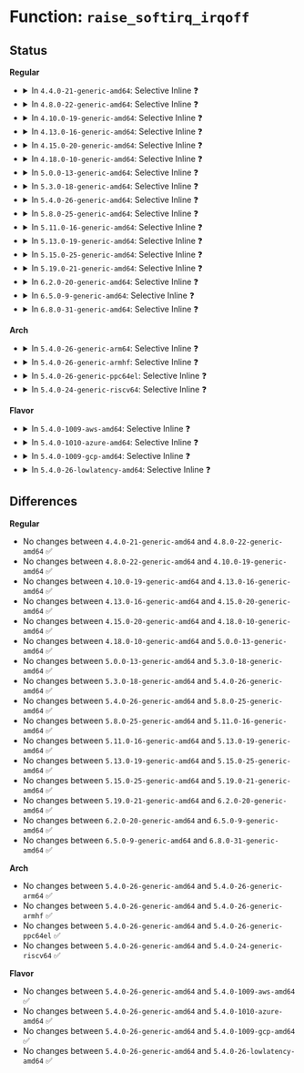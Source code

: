 # Function: <code>raise_softirq_irqoff</code>

## Status
<b>Regular</b>
<ul>
<li>
<details>
<summary>In <code>4.4.0-21-generic-amd64</code>: Selective Inline ❓</summary>

```c
void raise_softirq_irqoff(unsigned int nr)
```

```json
{
  "name": "raise_softirq_irqoff",
  "collision_type": "Unique Global",
  "inline_type": "Selective",
  "funcs": [
    {
      "addr": 18446744071579391143,
      "name": "raise_softirq_irqoff",
      "external": true,
      "loc": "kernel/softirq.c:401",
      "file": "kernel/softirq.c",
      "inline": "declared, inlined",
      "caller_inline": [
        "kernel/softirq.c:__tasklet_hi_schedule",
        "kernel/softirq.c:__tasklet_schedule",
        "kernel/softirq.c:cpu_callback",
        "kernel/softirq.c:cpu_callback",
        "kernel/softirq.c:raise_softirq"
      ],
      "caller_func": [
        "kernel/sched/core.c:scheduler_ipi",
        "block/blk-softirq.c:trigger_softirq",
        "block/blk-softirq.c:__blk_complete_request",
        "net/core/dev.c:__dev_kfree_skb_irq",
        "net/core/dev.c:__netif_schedule",
        "net/core/dev.c:net_tx_action",
        "net/core/dev.c:dev_cpu_callback"
      ]
    }
  ],
  "symbols": [
    {
      "addr": 18446744071579393200,
      "name": "raise_softirq_irqoff",
      "section": ".text",
      "bind": "STB_GLOBAL",
      "size": 147
    }
  ]
}
```
</details>
</li>
<li>
<details>
<summary>In <code>4.8.0-22-generic-amd64</code>: Selective Inline ❓</summary>

```c
void raise_softirq_irqoff(unsigned int nr)
```

```json
{
  "name": "raise_softirq_irqoff",
  "collision_type": "Unique Global",
  "inline_type": "Selective",
  "funcs": [
    {
      "addr": 18446744071579404287,
      "name": "raise_softirq_irqoff",
      "external": true,
      "loc": "kernel/softirq.c:401",
      "file": "kernel/softirq.c",
      "inline": "declared, inlined",
      "caller_inline": [
        "kernel/softirq.c:cpu_callback",
        "kernel/softirq.c:cpu_callback",
        "kernel/softirq.c:__tasklet_hi_schedule",
        "kernel/softirq.c:__tasklet_schedule",
        "kernel/softirq.c:raise_softirq"
      ],
      "caller_func": [
        "kernel/sched/core.c:scheduler_ipi",
        "block/blk-softirq.c:__blk_complete_request",
        "block/blk-softirq.c:trigger_softirq",
        "net/core/dev.c:dev_cpu_callback",
        "net/core/dev.c:__dev_kfree_skb_irq",
        "net/core/dev.c:__netif_schedule"
      ]
    }
  ],
  "symbols": [
    {
      "addr": 18446744071579405056,
      "name": "raise_softirq_irqoff",
      "section": ".text",
      "bind": "STB_GLOBAL",
      "size": 140
    }
  ]
}
```
</details>
</li>
<li>
<details>
<summary>In <code>4.10.0-19-generic-amd64</code>: Selective Inline ❓</summary>

```c
void raise_softirq_irqoff(unsigned int nr)
```

```json
{
  "name": "raise_softirq_irqoff",
  "collision_type": "Unique Global",
  "inline_type": "Selective",
  "funcs": [
    {
      "addr": 18446744071579424605,
      "name": "raise_softirq_irqoff",
      "external": true,
      "loc": "kernel/softirq.c:415",
      "file": "kernel/softirq.c",
      "inline": "declared, inlined",
      "caller_inline": [
        "kernel/softirq.c:takeover_tasklets",
        "kernel/softirq.c:takeover_tasklets",
        "kernel/softirq.c:__tasklet_hi_schedule",
        "kernel/softirq.c:__tasklet_schedule",
        "kernel/softirq.c:raise_softirq"
      ],
      "caller_func": [
        "kernel/sched/core.c:scheduler_ipi",
        "block/blk-softirq.c:__blk_complete_request",
        "block/blk-softirq.c:blk_softirq_cpu_dead",
        "block/blk-softirq.c:trigger_softirq",
        "net/core/dev.c:dev_cpu_dead",
        "net/core/dev.c:__dev_kfree_skb_irq",
        "net/core/dev.c:__netif_schedule"
      ]
    }
  ],
  "symbols": [
    {
      "addr": 18446744071579425360,
      "name": "raise_softirq_irqoff",
      "section": ".text",
      "bind": "STB_GLOBAL",
      "size": 141
    }
  ]
}
```
</details>
</li>
<li>
<details>
<summary>In <code>4.13.0-16-generic-amd64</code>: Selective Inline ❓</summary>

```c
void raise_softirq_irqoff(unsigned int nr)
```

```json
{
  "name": "raise_softirq_irqoff",
  "collision_type": "Unique Global",
  "inline_type": "Selective",
  "funcs": [
    {
      "addr": 18446744071579412364,
      "name": "raise_softirq_irqoff",
      "external": true,
      "loc": "kernel/softirq.c:415",
      "file": "kernel/softirq.c",
      "inline": "declared, inlined",
      "caller_inline": [
        "kernel/softirq.c:takeover_tasklets",
        "kernel/softirq.c:takeover_tasklets",
        "kernel/softirq.c:__tasklet_hi_schedule",
        "kernel/softirq.c:__tasklet_schedule",
        "kernel/softirq.c:raise_softirq"
      ],
      "caller_func": [
        "kernel/sched/core.c:scheduler_ipi",
        "block/blk-softirq.c:__blk_complete_request",
        "block/blk-softirq.c:blk_softirq_cpu_dead",
        "block/blk-softirq.c:trigger_softirq",
        "net/core/dev.c:dev_cpu_dead",
        "net/core/dev.c:__dev_kfree_skb_irq",
        "net/core/dev.c:__netif_schedule"
      ]
    }
  ],
  "symbols": [
    {
      "addr": 18446744071579413120,
      "name": "raise_softirq_irqoff",
      "section": ".text",
      "bind": "STB_GLOBAL",
      "size": 141
    }
  ]
}
```
</details>
</li>
<li>
<details>
<summary>In <code>4.15.0-20-generic-amd64</code>: Selective Inline ❓</summary>

```c
void raise_softirq_irqoff(unsigned int nr)
```

```json
{
  "name": "raise_softirq_irqoff",
  "collision_type": "Unique Global",
  "inline_type": "Selective",
  "funcs": [
    {
      "addr": 18446744071579439932,
      "name": "raise_softirq_irqoff",
      "external": true,
      "loc": "kernel/softirq.c:415",
      "file": "kernel/softirq.c",
      "inline": "declared, inlined",
      "caller_inline": [
        "kernel/softirq.c:takeover_tasklets",
        "kernel/softirq.c:takeover_tasklets",
        "kernel/softirq.c:__tasklet_hi_schedule",
        "kernel/softirq.c:__tasklet_schedule",
        "kernel/softirq.c:raise_softirq"
      ],
      "caller_func": [
        "kernel/sched/core.c:scheduler_ipi",
        "block/blk-softirq.c:__blk_complete_request",
        "block/blk-softirq.c:blk_softirq_cpu_dead",
        "block/blk-softirq.c:trigger_softirq",
        "net/core/dev.c:dev_cpu_dead",
        "net/core/dev.c:__dev_kfree_skb_irq",
        "net/core/dev.c:__netif_schedule"
      ]
    }
  ],
  "symbols": [
    {
      "addr": 18446744071579440976,
      "name": "raise_softirq_irqoff",
      "section": ".text",
      "bind": "STB_GLOBAL",
      "size": 144
    }
  ]
}
```
</details>
</li>
<li>
<details>
<summary>In <code>4.18.0-10-generic-amd64</code>: Selective Inline ❓</summary>

```c
void raise_softirq_irqoff(unsigned int nr)
```

```json
{
  "name": "raise_softirq_irqoff",
  "collision_type": "Unique Global",
  "inline_type": "Selective",
  "funcs": [
    {
      "addr": 18446744071579454924,
      "name": "raise_softirq_irqoff",
      "external": true,
      "loc": "kernel/softirq.c:422",
      "file": "kernel/softirq.c",
      "inline": "declared, inlined",
      "caller_inline": [
        "kernel/softirq.c:takeover_tasklets",
        "kernel/softirq.c:takeover_tasklets",
        "kernel/softirq.c:__tasklet_schedule_common",
        "kernel/softirq.c:raise_softirq"
      ],
      "caller_func": [
        "kernel/sched/core.c:scheduler_ipi",
        "kernel/time/hrtimer.c:hrtimer_run_queues",
        "kernel/time/hrtimer.c:hrtimer_interrupt",
        "block/blk-softirq.c:__blk_complete_request",
        "block/blk-softirq.c:blk_softirq_cpu_dead",
        "block/blk-softirq.c:trigger_softirq",
        "net/core/dev.c:dev_cpu_dead",
        "net/core/dev.c:__dev_kfree_skb_irq",
        "net/core/dev.c:__netif_schedule",
        "net/xfrm/xfrm_device.c:xfrm_dev_resume"
      ]
    }
  ],
  "symbols": [
    {
      "addr": 18446744071579456032,
      "name": "raise_softirq_irqoff",
      "section": ".text",
      "bind": "STB_GLOBAL",
      "size": 145
    }
  ]
}
```
</details>
</li>
<li>
<details>
<summary>In <code>5.0.0-13-generic-amd64</code>: Selective Inline ❓</summary>

```c
void raise_softirq_irqoff(unsigned int nr)
```

```json
{
  "name": "raise_softirq_irqoff",
  "collision_type": "Unique Global",
  "inline_type": "Selective",
  "funcs": [
    {
      "addr": 18446744071579488940,
      "name": "raise_softirq_irqoff",
      "external": true,
      "loc": "kernel/softirq.c:423",
      "file": "kernel/softirq.c",
      "inline": "declared, inlined",
      "caller_inline": [
        "kernel/softirq.c:takeover_tasklets",
        "kernel/softirq.c:takeover_tasklets",
        "kernel/softirq.c:takeover_tasklets",
        "kernel/softirq.c:takeover_tasklets",
        "kernel/softirq.c:__tasklet_schedule_common",
        "kernel/softirq.c:__tasklet_schedule_common",
        "kernel/softirq.c:raise_softirq",
        "kernel/softirq.c:raise_softirq"
      ],
      "caller_func": [
        "kernel/sched/core.c:scheduler_ipi",
        "kernel/time/hrtimer.c:hrtimer_run_queues",
        "kernel/time/hrtimer.c:hrtimer_interrupt",
        "block/blk-softirq.c:__blk_complete_request",
        "block/blk-softirq.c:blk_softirq_cpu_dead",
        "block/blk-softirq.c:trigger_softirq",
        "net/core/dev.c:dev_cpu_dead",
        "net/core/dev.c:__dev_kfree_skb_irq",
        "net/core/dev.c:__netif_schedule",
        "net/xfrm/xfrm_device.c:xfrm_dev_resume"
      ]
    }
  ],
  "symbols": [
    {
      "addr": 18446744071579489696,
      "name": "raise_softirq_irqoff",
      "section": ".text",
      "bind": "STB_GLOBAL",
      "size": 145
    }
  ]
}
```
</details>
</li>
<li>
<details>
<summary>In <code>5.3.0-18-generic-amd64</code>: Selective Inline ❓</summary>

```c
void raise_softirq_irqoff(unsigned int nr)
```

```json
{
  "name": "raise_softirq_irqoff",
  "collision_type": "Unique Global",
  "inline_type": "Selective",
  "funcs": [
    {
      "addr": 18446744071579506828,
      "name": "raise_softirq_irqoff",
      "external": true,
      "loc": "kernel/softirq.c:423",
      "file": "kernel/softirq.c",
      "inline": "declared, inlined",
      "caller_inline": [
        "kernel/softirq.c:takeover_tasklets",
        "kernel/softirq.c:takeover_tasklets",
        "kernel/softirq.c:takeover_tasklets",
        "kernel/softirq.c:takeover_tasklets",
        "kernel/softirq.c:__tasklet_schedule_common",
        "kernel/softirq.c:__tasklet_schedule_common",
        "kernel/softirq.c:raise_softirq",
        "kernel/softirq.c:raise_softirq"
      ],
      "caller_func": [
        "kernel/sched/core.c:scheduler_ipi",
        "kernel/time/hrtimer.c:hrtimer_run_queues",
        "kernel/time/hrtimer.c:hrtimer_interrupt",
        "block/blk-softirq.c:__blk_complete_request",
        "block/blk-softirq.c:blk_softirq_cpu_dead",
        "block/blk-softirq.c:trigger_softirq",
        "net/core/dev.c:dev_cpu_dead",
        "net/core/dev.c:__dev_kfree_skb_irq",
        "net/core/dev.c:__netif_schedule",
        "net/xfrm/xfrm_device.c:xfrm_dev_resume"
      ]
    }
  ],
  "symbols": [
    {
      "addr": 18446744071579507552,
      "name": "raise_softirq_irqoff",
      "section": ".text",
      "bind": "STB_GLOBAL",
      "size": 145
    }
  ]
}
```
</details>
</li>
<li>
<details>
<summary>In <code>5.4.0-26-generic-amd64</code>: Selective Inline ❓</summary>

```c
void raise_softirq_irqoff(unsigned int nr)
```

```json
{
  "name": "raise_softirq_irqoff",
  "collision_type": "Unique Global",
  "inline_type": "Selective",
  "funcs": [
    {
      "addr": 18446744071579532876,
      "name": "raise_softirq_irqoff",
      "external": true,
      "loc": "kernel/softirq.c:423",
      "file": "kernel/softirq.c",
      "inline": "declared, inlined",
      "caller_inline": [
        "kernel/softirq.c:takeover_tasklets",
        "kernel/softirq.c:takeover_tasklets",
        "kernel/softirq.c:takeover_tasklets",
        "kernel/softirq.c:takeover_tasklets",
        "kernel/softirq.c:__tasklet_schedule_common",
        "kernel/softirq.c:__tasklet_schedule_common",
        "kernel/softirq.c:raise_softirq",
        "kernel/softirq.c:raise_softirq"
      ],
      "caller_func": [
        "kernel/sched/core.c:scheduler_ipi",
        "kernel/time/hrtimer.c:hrtimer_run_queues",
        "kernel/time/hrtimer.c:hrtimer_interrupt",
        "block/blk-softirq.c:__blk_complete_request",
        "block/blk-softirq.c:blk_softirq_cpu_dead",
        "block/blk-softirq.c:trigger_softirq",
        "net/core/dev.c:dev_cpu_dead",
        "net/core/dev.c:__dev_kfree_skb_irq",
        "net/core/dev.c:__netif_schedule",
        "net/xfrm/xfrm_device.c:xfrm_dev_resume"
      ]
    }
  ],
  "symbols": [
    {
      "addr": 18446744071579533600,
      "name": "raise_softirq_irqoff",
      "section": ".text",
      "bind": "STB_GLOBAL",
      "size": 145
    }
  ]
}
```
</details>
</li>
<li>
<details>
<summary>In <code>5.8.0-25-generic-amd64</code>: Selective Inline ❓</summary>

```c
void raise_softirq_irqoff(unsigned int nr)
```

```json
{
  "name": "raise_softirq_irqoff",
  "collision_type": "Unique Global",
  "inline_type": "Selective",
  "funcs": [
    {
      "addr": 18446744071579562540,
      "name": "raise_softirq_irqoff",
      "external": true,
      "loc": "kernel/softirq.c:450",
      "file": "kernel/softirq.c",
      "inline": "declared, inlined",
      "caller_inline": [
        "kernel/softirq.c:takeover_tasklets",
        "kernel/softirq.c:takeover_tasklets",
        "kernel/softirq.c:__tasklet_hi_schedule",
        "kernel/softirq.c:__tasklet_schedule",
        "kernel/softirq.c:raise_softirq"
      ],
      "caller_func": [
        "kernel/sched/core.c:nohz_csd_func",
        "kernel/time/hrtimer.c:hrtimer_run_queues",
        "kernel/time/hrtimer.c:hrtimer_interrupt",
        "block/blk-softirq.c:__blk_complete_request",
        "block/blk-softirq.c:blk_softirq_cpu_dead",
        "block/blk-softirq.c:trigger_softirq",
        "net/core/dev.c:dev_cpu_dead",
        "net/core/dev.c:__dev_kfree_skb_irq",
        "net/core/dev.c:__netif_schedule",
        "net/xfrm/xfrm_device.c:xfrm_dev_resume"
      ]
    }
  ],
  "symbols": [
    {
      "addr": 18446744071579564576,
      "name": "raise_softirq_irqoff",
      "section": ".text",
      "bind": "STB_GLOBAL",
      "size": 142
    }
  ]
}
```
</details>
</li>
<li>
<details>
<summary>In <code>5.11.0-16-generic-amd64</code>: Selective Inline ❓</summary>

```c
void raise_softirq_irqoff(unsigned int nr)
```

```json
{
  "name": "raise_softirq_irqoff",
  "collision_type": "Unique Global",
  "inline_type": "Selective",
  "funcs": [
    {
      "addr": 18446744071579544058,
      "name": "raise_softirq_irqoff",
      "external": true,
      "loc": "kernel/softirq.c:453",
      "file": "kernel/softirq.c",
      "inline": "declared, inlined",
      "caller_inline": [
        "kernel/softirq.c:takeover_tasklets",
        "kernel/softirq.c:takeover_tasklets",
        "kernel/softirq.c:__tasklet_hi_schedule",
        "kernel/softirq.c:__tasklet_schedule",
        "kernel/softirq.c:raise_softirq"
      ],
      "caller_func": [
        "kernel/sched/core.c:nohz_csd_func",
        "kernel/time/hrtimer.c:hrtimer_run_queues",
        "kernel/time/hrtimer.c:hrtimer_interrupt",
        "block/blk-mq.c:blk_softirq_cpu_dead",
        "block/blk-mq.c:blk_mq_trigger_softirq",
        "net/core/dev.c:dev_cpu_dead",
        "net/core/dev.c:__dev_kfree_skb_irq",
        "net/core/dev.c:__netif_schedule",
        "net/xfrm/xfrm_device.c:xfrm_dev_resume"
      ]
    }
  ],
  "symbols": [
    {
      "addr": 18446744071579546032,
      "name": "raise_softirq_irqoff",
      "section": ".text",
      "bind": "STB_GLOBAL",
      "size": 127
    }
  ]
}
```
</details>
</li>
<li>
<details>
<summary>In <code>5.13.0-19-generic-amd64</code>: Selective Inline ❓</summary>

```c
void raise_softirq_irqoff(unsigned int nr)
```

```json
{
  "name": "raise_softirq_irqoff",
  "collision_type": "Unique Global",
  "inline_type": "Selective",
  "funcs": [
    {
      "addr": 18446744071579549002,
      "name": "raise_softirq_irqoff",
      "external": true,
      "loc": "kernel/softirq.c:670",
      "file": "kernel/softirq.c",
      "inline": "declared, inlined",
      "caller_inline": [
        "kernel/softirq.c:takeover_tasklets",
        "kernel/softirq.c:takeover_tasklets",
        "kernel/softirq.c:__tasklet_hi_schedule",
        "kernel/softirq.c:__tasklet_schedule",
        "kernel/softirq.c:raise_softirq"
      ],
      "caller_func": [
        "kernel/sched/core.c:nohz_csd_func",
        "kernel/time/hrtimer.c:hrtimer_run_queues",
        "kernel/time/hrtimer.c:hrtimer_interrupt",
        "net/core/dev.c:dev_cpu_dead",
        "net/core/dev.c:__dev_kfree_skb_irq",
        "net/core/dev.c:__netif_schedule",
        "net/xfrm/xfrm_device.c:xfrm_dev_resume"
      ]
    }
  ],
  "symbols": [
    {
      "addr": 18446744071579550624,
      "name": "raise_softirq_irqoff",
      "section": ".text",
      "bind": "STB_GLOBAL",
      "size": 127
    }
  ]
}
```
</details>
</li>
<li>
<details>
<summary>In <code>5.15.0-25-generic-amd64</code>: Selective Inline ❓</summary>

```c
void raise_softirq_irqoff(unsigned int nr)
```

```json
{
  "name": "raise_softirq_irqoff",
  "collision_type": "Unique Global",
  "inline_type": "Selective",
  "funcs": [
    {
      "addr": 18446744071579622953,
      "name": "raise_softirq_irqoff",
      "external": true,
      "loc": "kernel/softirq.c:669",
      "file": "kernel/softirq.c",
      "inline": "declared, inlined",
      "caller_inline": [
        "kernel/softirq.c:takeover_tasklets",
        "kernel/softirq.c:takeover_tasklets",
        "kernel/softirq.c:__tasklet_hi_schedule",
        "kernel/softirq.c:__tasklet_schedule",
        "kernel/softirq.c:raise_softirq"
      ],
      "caller_func": [
        "kernel/sched/core.c:nohz_csd_func",
        "kernel/time/hrtimer.c:hrtimer_run_queues",
        "kernel/time/hrtimer.c:hrtimer_interrupt",
        "net/core/dev.c:dev_cpu_dead",
        "net/core/dev.c:__dev_kfree_skb_irq",
        "net/core/dev.c:__netif_schedule",
        "net/xfrm/xfrm_device.c:xfrm_dev_resume"
      ]
    }
  ],
  "symbols": [
    {
      "addr": 18446744071579621968,
      "name": "raise_softirq_irqoff",
      "section": ".text",
      "bind": "STB_GLOBAL",
      "size": 45
    }
  ]
}
```
</details>
</li>
<li>
<details>
<summary>In <code>5.19.0-21-generic-amd64</code>: Selective Inline ❓</summary>

```c
void raise_softirq_irqoff(unsigned int nr)
```

```json
{
  "name": "raise_softirq_irqoff",
  "collision_type": "Unique Global",
  "inline_type": "Selective",
  "funcs": [
    {
      "addr": 18446744071579717175,
      "name": "raise_softirq_irqoff",
      "external": true,
      "loc": "kernel/softirq.c:683",
      "file": "kernel/softirq.c",
      "inline": "declared, inlined",
      "caller_inline": [
        "kernel/softirq.c:takeover_tasklets",
        "kernel/softirq.c:takeover_tasklets",
        "kernel/softirq.c:__tasklet_schedule_common",
        "kernel/softirq.c:raise_softirq"
      ],
      "caller_func": [
        "kernel/sched/core.c:nohz_csd_func",
        "kernel/rcu/tree.c:rcu_read_unlock_special",
        "kernel/rcu/tree.c:rcu_read_unlock_special",
        "kernel/time/hrtimer.c:hrtimer_run_queues",
        "kernel/time/hrtimer.c:hrtimer_interrupt",
        "net/core/dev.c:dev_cpu_dead",
        "net/core/dev.c:__dev_kfree_skb_irq",
        "net/core/dev.c:__netif_reschedule",
        "net/xfrm/xfrm_device.c:xfrm_dev_resume"
      ]
    }
  ],
  "symbols": [
    {
      "addr": 18446744071579716208,
      "name": "raise_softirq_irqoff",
      "section": ".text",
      "bind": "STB_GLOBAL",
      "size": 61
    }
  ]
}
```
</details>
</li>
<li>
<details>
<summary>In <code>6.2.0-20-generic-amd64</code>: Selective Inline ❓</summary>

```c
void raise_softirq_irqoff(unsigned int nr)
```

```json
{
  "name": "raise_softirq_irqoff",
  "collision_type": "Unique Global",
  "inline_type": "Selective",
  "funcs": [
    {
      "addr": 18446744071579844231,
      "name": "raise_softirq_irqoff",
      "external": true,
      "loc": "kernel/softirq.c:683",
      "file": "kernel/softirq.c",
      "inline": "declared, inlined",
      "caller_inline": [
        "kernel/softirq.c:takeover_tasklets",
        "kernel/softirq.c:takeover_tasklets",
        "kernel/softirq.c:__tasklet_schedule_common",
        "kernel/softirq.c:raise_softirq"
      ],
      "caller_func": [
        "kernel/sched/core.c:nohz_csd_func",
        "kernel/rcu/tree.c:rcu_read_unlock_special",
        "kernel/rcu/tree.c:rcu_read_unlock_special",
        "kernel/time/hrtimer.c:hrtimer_run_queues",
        "kernel/time/hrtimer.c:hrtimer_interrupt",
        "lib/irq_poll.c:irq_poll_sched",
        "net/core/dev.c:dev_cpu_dead",
        "net/core/dev.c:__dev_kfree_skb_irq",
        "net/core/dev.c:__netif_reschedule",
        "net/xfrm/xfrm_device.c:xfrm_dev_resume"
      ]
    }
  ],
  "symbols": [
    {
      "addr": 18446744071579843088,
      "name": "raise_softirq_irqoff",
      "section": ".text",
      "bind": "STB_GLOBAL",
      "size": 61
    }
  ]
}
```
</details>
</li>
<li>
<details>
<summary>In <code>6.5.0-9-generic-amd64</code>: Selective Inline ❓</summary>

```c
void raise_softirq_irqoff(unsigned int nr)
```

```json
{
  "name": "raise_softirq_irqoff",
  "collision_type": "Unique Global",
  "inline_type": "Selective",
  "funcs": [
    {
      "addr": 18446744071579894455,
      "name": "raise_softirq_irqoff",
      "external": true,
      "loc": "kernel/softirq.c:665",
      "file": "kernel/softirq.c",
      "inline": "declared, inlined",
      "caller_inline": [
        "kernel/softirq.c:takeover_tasklets",
        "kernel/softirq.c:takeover_tasklets",
        "kernel/softirq.c:__tasklet_schedule_common",
        "kernel/softirq.c:raise_softirq"
      ],
      "caller_func": [
        "kernel/sched/core.c:nohz_csd_func",
        "kernel/rcu/tree.c:rcu_read_unlock_special",
        "kernel/rcu/tree.c:rcu_read_unlock_special",
        "kernel/time/hrtimer.c:hrtimer_run_queues",
        "kernel/time/hrtimer.c:hrtimer_interrupt",
        "lib/irq_poll.c:irq_poll_sched",
        "net/core/dev.c:dev_cpu_dead",
        "net/core/dev.c:dev_kfree_skb_irq_reason",
        "net/core/dev.c:__netif_reschedule",
        "net/xfrm/xfrm_device.c:xfrm_dev_resume"
      ]
    }
  ],
  "symbols": [
    {
      "addr": 18446744071579893088,
      "name": "raise_softirq_irqoff",
      "section": ".text",
      "bind": "STB_GLOBAL",
      "size": 61
    }
  ]
}
```
</details>
</li>
<li>
<details>
<summary>In <code>6.8.0-31-generic-amd64</code>: Selective Inline ❓</summary>

```c
void raise_softirq_irqoff(unsigned int nr)
```

```json
{
  "name": "raise_softirq_irqoff",
  "collision_type": "Unique Global",
  "inline_type": "Selective",
  "funcs": [
    {
      "addr": 18446744071579933143,
      "name": "raise_softirq_irqoff",
      "external": true,
      "loc": "kernel/softirq.c:665",
      "file": "kernel/softirq.c",
      "inline": "declared, inlined",
      "caller_inline": [
        "kernel/softirq.c:takeover_tasklets",
        "kernel/softirq.c:takeover_tasklets",
        "kernel/softirq.c:__tasklet_schedule_common",
        "kernel/softirq.c:raise_softirq"
      ],
      "caller_func": [
        "kernel/sched/core.c:nohz_csd_func",
        "kernel/rcu/tree.c:rcu_read_unlock_special",
        "kernel/rcu/tree.c:rcu_read_unlock_special",
        "kernel/time/hrtimer.c:hrtimer_run_queues",
        "kernel/time/hrtimer.c:hrtimer_interrupt",
        "lib/irq_poll.c:irq_poll_sched",
        "net/core/dev.c:dev_cpu_dead",
        "net/core/dev.c:dev_kfree_skb_irq_reason",
        "net/core/dev.c:__netif_reschedule",
        "net/xfrm/xfrm_device.c:xfrm_dev_resume"
      ]
    }
  ],
  "symbols": [
    {
      "addr": 18446744071579931776,
      "name": "raise_softirq_irqoff",
      "section": ".text",
      "bind": "STB_GLOBAL",
      "size": 61
    }
  ]
}
```
</details>
</li>
</ul>
<b>Arch</b>
<ul>
<li>
<details>
<summary>In <code>5.4.0-26-generic-arm64</code>: Selective Inline ❓</summary>

```c
void raise_softirq_irqoff(unsigned int nr)
```

```json
{
  "name": "raise_softirq_irqoff",
  "collision_type": "Unique Global",
  "inline_type": "Selective",
  "funcs": [
    {
      "addr": 18446603336490678060,
      "name": "raise_softirq_irqoff",
      "external": true,
      "loc": "kernel/softirq.c:423",
      "file": "kernel/softirq.c",
      "inline": "declared, inlined",
      "caller_inline": [
        "kernel/softirq.c:takeover_tasklets",
        "kernel/softirq.c:takeover_tasklets",
        "kernel/softirq.c:__tasklet_schedule_common",
        "kernel/softirq.c:raise_softirq"
      ],
      "caller_func": [
        "kernel/sched/core.c:scheduler_ipi",
        "kernel/time/hrtimer.c:hrtimer_run_queues",
        "kernel/time/hrtimer.c:hrtimer_interrupt",
        "block/blk-softirq.c:__blk_complete_request",
        "block/blk-softirq.c:blk_softirq_cpu_dead",
        "block/blk-softirq.c:trigger_softirq",
        "net/core/dev.c:dev_cpu_dead",
        "net/core/dev.c:__dev_kfree_skb_irq",
        "net/core/dev.c:__netif_schedule",
        "net/xfrm/xfrm_device.c:xfrm_dev_resume"
      ]
    }
  ],
  "symbols": [
    {
      "addr": 18446603336490676968,
      "name": "raise_softirq_irqoff",
      "section": ".text",
      "bind": "STB_GLOBAL",
      "size": 48
    }
  ]
}
```
</details>
</li>
<li>
<details>
<summary>In <code>5.4.0-26-generic-armhf</code>: Selective Inline ❓</summary>

```c
void raise_softirq_irqoff(unsigned int nr)
```

```json
{
  "name": "raise_softirq_irqoff",
  "collision_type": "Unique Global",
  "inline_type": "Selective",
  "funcs": [
    {
      "addr": 3224748836,
      "name": "raise_softirq_irqoff",
      "external": true,
      "loc": "kernel/softirq.c:423",
      "file": "kernel/softirq.c",
      "inline": "declared, inlined",
      "caller_inline": [
        "kernel/softirq.c:takeover_tasklets",
        "kernel/softirq.c:takeover_tasklets",
        "kernel/softirq.c:__tasklet_schedule_common",
        "kernel/softirq.c:raise_softirq"
      ],
      "caller_func": [
        "kernel/sched/core.c:scheduler_ipi",
        "kernel/time/hrtimer.c:hrtimer_run_queues",
        "kernel/time/hrtimer.c:hrtimer_interrupt",
        "block/blk-softirq.c:__blk_complete_request",
        "block/blk-softirq.c:blk_softirq_cpu_dead",
        "block/blk-softirq.c:trigger_softirq",
        "net/core/dev.c:dev_cpu_dead",
        "net/core/dev.c:__dev_kfree_skb_irq",
        "net/core/dev.c:__netif_schedule",
        "net/xfrm/xfrm_device.c:xfrm_dev_resume"
      ]
    }
  ],
  "symbols": [
    {
      "addr": 3224748032,
      "name": "raise_softirq_irqoff",
      "section": ".text",
      "bind": "STB_GLOBAL",
      "size": 60
    }
  ]
}
```
</details>
</li>
<li>
<details>
<summary>In <code>5.4.0-26-generic-ppc64el</code>: Selective Inline ❓</summary>

```c
void raise_softirq_irqoff(unsigned int nr)
```

```json
{
  "name": "raise_softirq_irqoff",
  "collision_type": "Unique Global",
  "inline_type": "Selective",
  "funcs": [
    {
      "addr": 13835058055283501792,
      "name": "raise_softirq_irqoff",
      "external": true,
      "loc": "kernel/softirq.c:423",
      "file": "kernel/softirq.c",
      "inline": "declared, inlined",
      "caller_inline": [
        "kernel/softirq.c:takeover_tasklets",
        "kernel/softirq.c:takeover_tasklets",
        "kernel/softirq.c:__tasklet_schedule_common",
        "kernel/softirq.c:raise_softirq"
      ],
      "caller_func": [
        "kernel/sched/core.c:scheduler_ipi",
        "kernel/time/hrtimer.c:hrtimer_run_queues",
        "kernel/time/hrtimer.c:hrtimer_interrupt",
        "block/blk-softirq.c:__blk_complete_request",
        "block/blk-softirq.c:blk_softirq_cpu_dead",
        "block/blk-softirq.c:trigger_softirq",
        "net/core/dev.c:dev_cpu_dead",
        "net/core/dev.c:__dev_kfree_skb_irq",
        "net/core/dev.c:__netif_schedule",
        "net/xfrm/xfrm_device.c:xfrm_dev_resume"
      ]
    }
  ],
  "symbols": [
    {
      "addr": 13835058055283500656,
      "name": "raise_softirq_irqoff",
      "section": ".text",
      "bind": "STB_GLOBAL",
      "size": 80
    }
  ]
}
```
</details>
</li>
<li>
<details>
<summary>In <code>5.4.0-24-generic-riscv64</code>: Selective Inline ❓</summary>

```c
void raise_softirq_irqoff(unsigned int nr)
```

```json
{
  "name": "raise_softirq_irqoff",
  "collision_type": "Unique Global",
  "inline_type": "Selective",
  "funcs": [
    {
      "addr": 18446743936271414276,
      "name": "raise_softirq_irqoff",
      "external": true,
      "loc": "kernel/softirq.c:423",
      "file": "kernel/softirq.c",
      "inline": "declared, inlined",
      "caller_inline": [
        "kernel/softirq.c:__tasklet_schedule_common",
        "kernel/softirq.c:raise_softirq"
      ],
      "caller_func": [
        "kernel/sched/core.c:scheduler_ipi",
        "kernel/time/hrtimer.c:hrtimer_run_queues",
        "kernel/time/hrtimer.c:hrtimer_interrupt",
        "block/blk-softirq.c:__blk_complete_request",
        "block/blk-softirq.c:blk_softirq_cpu_dead",
        "block/blk-softirq.c:trigger_softirq",
        "net/core/dev.c:dev_cpu_dead",
        "net/core/dev.c:__dev_kfree_skb_irq",
        "net/core/dev.c:__netif_reschedule",
        "net/xfrm/xfrm_device.c:xfrm_dev_resume"
      ]
    }
  ],
  "symbols": [
    {
      "addr": 18446743936271413726,
      "name": "raise_softirq_irqoff",
      "section": ".text",
      "bind": "STB_GLOBAL",
      "size": 58
    }
  ]
}
```
</details>
</li>
</ul>
<b>Flavor</b>
<ul>
<li>
<details>
<summary>In <code>5.4.0-1009-aws-amd64</code>: Selective Inline ❓</summary>

```c
void raise_softirq_irqoff(unsigned int nr)
```

```json
{
  "name": "raise_softirq_irqoff",
  "collision_type": "Unique Global",
  "inline_type": "Selective",
  "funcs": [
    {
      "addr": 18446744071579506540,
      "name": "raise_softirq_irqoff",
      "external": true,
      "loc": "kernel/softirq.c:423",
      "file": "kernel/softirq.c",
      "inline": "declared, inlined",
      "caller_inline": [
        "kernel/softirq.c:takeover_tasklets",
        "kernel/softirq.c:takeover_tasklets",
        "kernel/softirq.c:takeover_tasklets",
        "kernel/softirq.c:takeover_tasklets",
        "kernel/softirq.c:__tasklet_schedule_common",
        "kernel/softirq.c:__tasklet_schedule_common",
        "kernel/softirq.c:raise_softirq",
        "kernel/softirq.c:raise_softirq"
      ],
      "caller_func": [
        "kernel/sched/core.c:scheduler_ipi",
        "kernel/time/hrtimer.c:hrtimer_run_queues",
        "kernel/time/hrtimer.c:hrtimer_interrupt",
        "block/blk-softirq.c:__blk_complete_request",
        "block/blk-softirq.c:blk_softirq_cpu_dead",
        "block/blk-softirq.c:trigger_softirq",
        "net/core/dev.c:dev_cpu_dead",
        "net/core/dev.c:__dev_kfree_skb_irq",
        "net/core/dev.c:__netif_schedule",
        "net/xfrm/xfrm_device.c:xfrm_dev_resume"
      ]
    }
  ],
  "symbols": [
    {
      "addr": 18446744071579507264,
      "name": "raise_softirq_irqoff",
      "section": ".text",
      "bind": "STB_GLOBAL",
      "size": 145
    }
  ]
}
```
</details>
</li>
<li>
<details>
<summary>In <code>5.4.0-1010-azure-amd64</code>: Selective Inline ❓</summary>

```c
void raise_softirq_irqoff(unsigned int nr)
```

```json
{
  "name": "raise_softirq_irqoff",
  "collision_type": "Unique Global",
  "inline_type": "Selective",
  "funcs": [
    {
      "addr": 18446744071579435334,
      "name": "raise_softirq_irqoff",
      "external": true,
      "loc": "kernel/softirq.c:423",
      "file": "kernel/softirq.c",
      "inline": "declared, inlined",
      "caller_inline": [
        "kernel/softirq.c:takeover_tasklets",
        "kernel/softirq.c:takeover_tasklets",
        "kernel/softirq.c:takeover_tasklets",
        "kernel/softirq.c:takeover_tasklets",
        "kernel/softirq.c:__tasklet_schedule_common",
        "kernel/softirq.c:__tasklet_schedule_common",
        "kernel/softirq.c:raise_softirq",
        "kernel/softirq.c:raise_softirq"
      ],
      "caller_func": [
        "kernel/sched/core.c:scheduler_ipi",
        "kernel/time/hrtimer.c:hrtimer_run_queues",
        "kernel/time/hrtimer.c:hrtimer_interrupt",
        "block/blk-softirq.c:__blk_complete_request",
        "block/blk-softirq.c:blk_softirq_cpu_dead",
        "block/blk-softirq.c:trigger_softirq",
        "net/core/dev.c:dev_cpu_dead",
        "net/core/dev.c:__dev_kfree_skb_irq",
        "net/core/dev.c:__netif_schedule",
        "net/xfrm/xfrm_device.c:xfrm_dev_resume"
      ]
    }
  ],
  "symbols": [
    {
      "addr": 18446744071579436096,
      "name": "raise_softirq_irqoff",
      "section": ".text",
      "bind": "STB_GLOBAL",
      "size": 145
    }
  ]
}
```
</details>
</li>
<li>
<details>
<summary>In <code>5.4.0-1009-gcp-amd64</code>: Selective Inline ❓</summary>

```c
void raise_softirq_irqoff(unsigned int nr)
```

```json
{
  "name": "raise_softirq_irqoff",
  "collision_type": "Unique Global",
  "inline_type": "Selective",
  "funcs": [
    {
      "addr": 18446744071579506460,
      "name": "raise_softirq_irqoff",
      "external": true,
      "loc": "kernel/softirq.c:423",
      "file": "kernel/softirq.c",
      "inline": "declared, inlined",
      "caller_inline": [
        "kernel/softirq.c:takeover_tasklets",
        "kernel/softirq.c:takeover_tasklets",
        "kernel/softirq.c:takeover_tasklets",
        "kernel/softirq.c:takeover_tasklets",
        "kernel/softirq.c:__tasklet_schedule_common",
        "kernel/softirq.c:__tasklet_schedule_common",
        "kernel/softirq.c:raise_softirq",
        "kernel/softirq.c:raise_softirq"
      ],
      "caller_func": [
        "kernel/sched/core.c:scheduler_ipi",
        "kernel/time/hrtimer.c:hrtimer_run_queues",
        "kernel/time/hrtimer.c:hrtimer_interrupt",
        "block/blk-softirq.c:__blk_complete_request",
        "block/blk-softirq.c:blk_softirq_cpu_dead",
        "block/blk-softirq.c:trigger_softirq",
        "net/core/dev.c:dev_cpu_dead",
        "net/core/dev.c:__dev_kfree_skb_irq",
        "net/core/dev.c:__netif_schedule",
        "net/xfrm/xfrm_device.c:xfrm_dev_resume"
      ]
    }
  ],
  "symbols": [
    {
      "addr": 18446744071579507184,
      "name": "raise_softirq_irqoff",
      "section": ".text",
      "bind": "STB_GLOBAL",
      "size": 145
    }
  ]
}
```
</details>
</li>
<li>
<details>
<summary>In <code>5.4.0-26-lowlatency-amd64</code>: Selective Inline ❓</summary>

```c
void raise_softirq_irqoff(unsigned int nr)
```

```json
{
  "name": "raise_softirq_irqoff",
  "collision_type": "Unique Global",
  "inline_type": "Selective",
  "funcs": [
    {
      "addr": 18446744071579539164,
      "name": "raise_softirq_irqoff",
      "external": true,
      "loc": "kernel/softirq.c:423",
      "file": "kernel/softirq.c",
      "inline": "declared, inlined",
      "caller_inline": [
        "kernel/softirq.c:takeover_tasklets",
        "kernel/softirq.c:takeover_tasklets",
        "kernel/softirq.c:takeover_tasklets",
        "kernel/softirq.c:takeover_tasklets",
        "kernel/softirq.c:__tasklet_schedule_common",
        "kernel/softirq.c:__tasklet_schedule_common",
        "kernel/softirq.c:raise_softirq",
        "kernel/softirq.c:raise_softirq"
      ],
      "caller_func": [
        "kernel/sched/core.c:scheduler_ipi",
        "kernel/rcu/tree.c:__rcu_read_unlock",
        "kernel/time/hrtimer.c:hrtimer_run_queues",
        "kernel/time/hrtimer.c:hrtimer_interrupt",
        "block/blk-softirq.c:__blk_complete_request",
        "block/blk-softirq.c:blk_softirq_cpu_dead",
        "block/blk-softirq.c:trigger_softirq",
        "net/core/dev.c:dev_cpu_dead",
        "net/core/dev.c:__dev_kfree_skb_irq",
        "net/core/dev.c:__netif_schedule",
        "net/xfrm/xfrm_device.c:xfrm_dev_resume"
      ]
    }
  ],
  "symbols": [
    {
      "addr": 18446744071579539936,
      "name": "raise_softirq_irqoff",
      "section": ".text",
      "bind": "STB_GLOBAL",
      "size": 173
    }
  ]
}
```
</details>
</li>
</ul>

## Differences
<b>Regular</b>
<ul>
<li>
No changes between <code>4.4.0-21-generic-amd64</code> and <code>4.8.0-22-generic-amd64</code> ✅
</li>
<li>
No changes between <code>4.8.0-22-generic-amd64</code> and <code>4.10.0-19-generic-amd64</code> ✅
</li>
<li>
No changes between <code>4.10.0-19-generic-amd64</code> and <code>4.13.0-16-generic-amd64</code> ✅
</li>
<li>
No changes between <code>4.13.0-16-generic-amd64</code> and <code>4.15.0-20-generic-amd64</code> ✅
</li>
<li>
No changes between <code>4.15.0-20-generic-amd64</code> and <code>4.18.0-10-generic-amd64</code> ✅
</li>
<li>
No changes between <code>4.18.0-10-generic-amd64</code> and <code>5.0.0-13-generic-amd64</code> ✅
</li>
<li>
No changes between <code>5.0.0-13-generic-amd64</code> and <code>5.3.0-18-generic-amd64</code> ✅
</li>
<li>
No changes between <code>5.3.0-18-generic-amd64</code> and <code>5.4.0-26-generic-amd64</code> ✅
</li>
<li>
No changes between <code>5.4.0-26-generic-amd64</code> and <code>5.8.0-25-generic-amd64</code> ✅
</li>
<li>
No changes between <code>5.8.0-25-generic-amd64</code> and <code>5.11.0-16-generic-amd64</code> ✅
</li>
<li>
No changes between <code>5.11.0-16-generic-amd64</code> and <code>5.13.0-19-generic-amd64</code> ✅
</li>
<li>
No changes between <code>5.13.0-19-generic-amd64</code> and <code>5.15.0-25-generic-amd64</code> ✅
</li>
<li>
No changes between <code>5.15.0-25-generic-amd64</code> and <code>5.19.0-21-generic-amd64</code> ✅
</li>
<li>
No changes between <code>5.19.0-21-generic-amd64</code> and <code>6.2.0-20-generic-amd64</code> ✅
</li>
<li>
No changes between <code>6.2.0-20-generic-amd64</code> and <code>6.5.0-9-generic-amd64</code> ✅
</li>
<li>
No changes between <code>6.5.0-9-generic-amd64</code> and <code>6.8.0-31-generic-amd64</code> ✅
</li>
</ul>
<b>Arch</b>
<ul>
<li>
No changes between <code>5.4.0-26-generic-amd64</code> and <code>5.4.0-26-generic-arm64</code> ✅
</li>
<li>
No changes between <code>5.4.0-26-generic-amd64</code> and <code>5.4.0-26-generic-armhf</code> ✅
</li>
<li>
No changes between <code>5.4.0-26-generic-amd64</code> and <code>5.4.0-26-generic-ppc64el</code> ✅
</li>
<li>
No changes between <code>5.4.0-26-generic-amd64</code> and <code>5.4.0-24-generic-riscv64</code> ✅
</li>
</ul>
<b>Flavor</b>
<ul>
<li>
No changes between <code>5.4.0-26-generic-amd64</code> and <code>5.4.0-1009-aws-amd64</code> ✅
</li>
<li>
No changes between <code>5.4.0-26-generic-amd64</code> and <code>5.4.0-1010-azure-amd64</code> ✅
</li>
<li>
No changes between <code>5.4.0-26-generic-amd64</code> and <code>5.4.0-1009-gcp-amd64</code> ✅
</li>
<li>
No changes between <code>5.4.0-26-generic-amd64</code> and <code>5.4.0-26-lowlatency-amd64</code> ✅
</li>
</ul>
